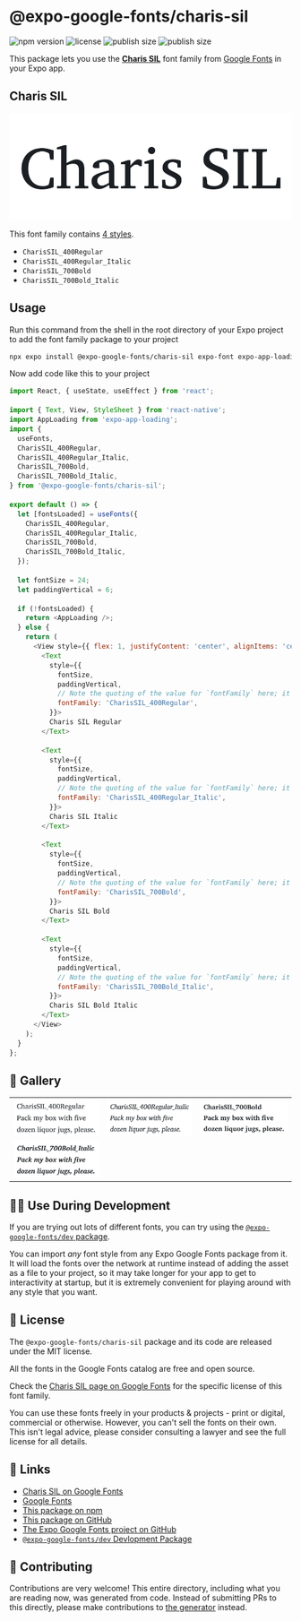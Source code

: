 # @expo-google-fonts/charis-sil

![npm version](https://flat.badgen.net/npm/v/@expo-google-fonts/charis-sil)
![license](https://flat.badgen.net/github/license/expo/google-fonts)
![publish size](https://flat.badgen.net/packagephobia/install/@expo-google-fonts/charis-sil)
![publish size](https://flat.badgen.net/packagephobia/publish/@expo-google-fonts/charis-sil)

This package lets you use the [**Charis SIL**](https://fonts.google.com/specimen/Charis+SIL) font family from [Google Fonts](https://fonts.google.com/) in your Expo app.

## Charis SIL

![Charis SIL](./font-family.png)

This font family contains [4 styles](#-gallery).

- `CharisSIL_400Regular`
- `CharisSIL_400Regular_Italic`
- `CharisSIL_700Bold`
- `CharisSIL_700Bold_Italic`

## Usage

Run this command from the shell in the root directory of your Expo project to add the font family package to your project
```sh
npx expo install @expo-google-fonts/charis-sil expo-font expo-app-loading
```

Now add code like this to your project
```js
import React, { useState, useEffect } from 'react';

import { Text, View, StyleSheet } from 'react-native';
import AppLoading from 'expo-app-loading';
import {
  useFonts,
  CharisSIL_400Regular,
  CharisSIL_400Regular_Italic,
  CharisSIL_700Bold,
  CharisSIL_700Bold_Italic,
} from '@expo-google-fonts/charis-sil';

export default () => {
  let [fontsLoaded] = useFonts({
    CharisSIL_400Regular,
    CharisSIL_400Regular_Italic,
    CharisSIL_700Bold,
    CharisSIL_700Bold_Italic,
  });

  let fontSize = 24;
  let paddingVertical = 6;

  if (!fontsLoaded) {
    return <AppLoading />;
  } else {
    return (
      <View style={{ flex: 1, justifyContent: 'center', alignItems: 'center' }}>
        <Text
          style={{
            fontSize,
            paddingVertical,
            // Note the quoting of the value for `fontFamily` here; it expects a string!
            fontFamily: 'CharisSIL_400Regular',
          }}>
          Charis SIL Regular
        </Text>

        <Text
          style={{
            fontSize,
            paddingVertical,
            // Note the quoting of the value for `fontFamily` here; it expects a string!
            fontFamily: 'CharisSIL_400Regular_Italic',
          }}>
          Charis SIL Italic
        </Text>

        <Text
          style={{
            fontSize,
            paddingVertical,
            // Note the quoting of the value for `fontFamily` here; it expects a string!
            fontFamily: 'CharisSIL_700Bold',
          }}>
          Charis SIL Bold
        </Text>

        <Text
          style={{
            fontSize,
            paddingVertical,
            // Note the quoting of the value for `fontFamily` here; it expects a string!
            fontFamily: 'CharisSIL_700Bold_Italic',
          }}>
          Charis SIL Bold Italic
        </Text>
      </View>
    );
  }
};

```

## 🔡 Gallery


||||
|-|-|-|
|![CharisSIL_400Regular](./CharisSIL_400Regular.ttf.png)|![CharisSIL_400Regular_Italic](./CharisSIL_400Regular_Italic.ttf.png)|![CharisSIL_700Bold](./CharisSIL_700Bold.ttf.png)||
|![CharisSIL_700Bold_Italic](./CharisSIL_700Bold_Italic.ttf.png)||||


## 👩‍💻 Use During Development

If you are trying out lots of different fonts, you can try using the [`@expo-google-fonts/dev` package](https://github.com/expo/google-fonts/tree/master/font-packages/dev#readme).

You can import *any* font style from any Expo Google Fonts package from it. It will load the fonts
over the network at runtime instead of adding the asset as a file to your project, so it may take longer
for your app to get to interactivity at startup, but it is extremely convenient
for playing around with any style that you want.

## 📖 License

The `@expo-google-fonts/charis-sil` package and its code are released under the MIT license.

All the fonts in the Google Fonts catalog are free and open source.

Check the [Charis SIL page on Google Fonts](https://fonts.google.com/specimen/Charis+SIL) for the specific license of this font family.

You can use these fonts freely in your products & projects - print or digital, commercial or otherwise. However, you can't sell the fonts on their own. This isn't legal advice, please consider consulting a lawyer and see the full license for all details.

## 🔗 Links

- [Charis SIL on Google Fonts](https://fonts.google.com/specimen/Charis+SIL)
- [Google Fonts](https://fonts.google.com/)
- [This package on npm](https://www.npmjs.com/package/@expo-google-fonts/charis-sil)
- [This package on GitHub](https://github.com/expo/google-fonts/tree/master/font-packages/charis-sil)
- [The Expo Google Fonts project on GitHub](https://github.com/expo/google-fonts)
- [`@expo-google-fonts/dev` Devlopment Package](https://github.com/expo/google-fonts/tree/master/font-packages/dev)

## 🤝 Contributing

Contributions are very welcome! This entire directory, including what you are reading now, was generated from code. Instead of submitting PRs to this directly, please make contributions to [the generator](https://github.com/expo/google-fonts/tree/master/packages/generator) instead.

